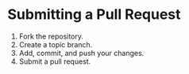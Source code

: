# Submitting a Pull Request

1. Fork the repository.
2. Create a topic branch.
3. Add, commit, and push your changes.
4. Submit a pull request.
